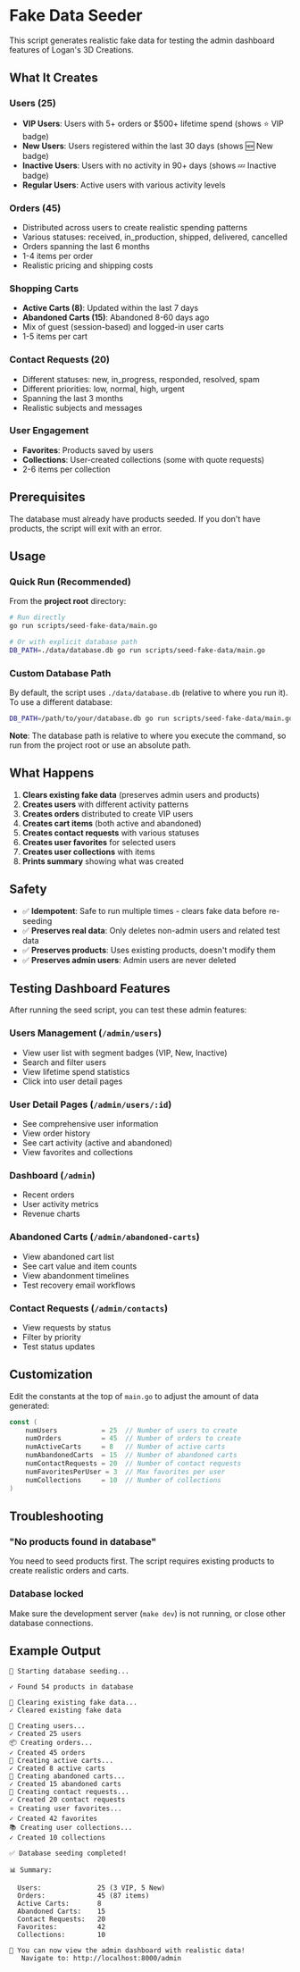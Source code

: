 # Fake Data Seeder

This script generates realistic fake data for testing the admin dashboard features of Logan's 3D Creations.

## What It Creates

### Users (25)
- **VIP Users**: Users with 5+ orders or $500+ lifetime spend (shows ⭐ VIP badge)
- **New Users**: Users registered within the last 30 days (shows 🆕 New badge)
- **Inactive Users**: Users with no activity in 90+ days (shows 💤 Inactive badge)
- **Regular Users**: Active users with various activity levels

### Orders (45)
- Distributed across users to create realistic spending patterns
- Various statuses: received, in_production, shipped, delivered, cancelled
- Orders spanning the last 6 months
- 1-4 items per order
- Realistic pricing and shipping costs

### Shopping Carts
- **Active Carts (8)**: Updated within the last 7 days
- **Abandoned Carts (15)**: Abandoned 8-60 days ago
- Mix of guest (session-based) and logged-in user carts
- 1-5 items per cart

### Contact Requests (20)
- Different statuses: new, in_progress, responded, resolved, spam
- Different priorities: low, normal, high, urgent
- Spanning the last 3 months
- Realistic subjects and messages

### User Engagement
- **Favorites**: Products saved by users
- **Collections**: User-created collections (some with quote requests)
- 2-6 items per collection

## Prerequisites

The database must already have products seeded. If you don't have products, the script will exit with an error.

## Usage

### Quick Run (Recommended)

From the **project root** directory:

```bash
# Run directly
go run scripts/seed-fake-data/main.go

# Or with explicit database path
DB_PATH=./data/database.db go run scripts/seed-fake-data/main.go
```

### Custom Database Path

By default, the script uses `./data/database.db` (relative to where you run it). To use a different database:

```bash
DB_PATH=/path/to/your/database.db go run scripts/seed-fake-data/main.go
```

**Note**: The database path is relative to where you execute the command, so run from the project root or use an absolute path.

## What Happens

1. **Clears existing fake data** (preserves admin users and products)
2. **Creates users** with different activity patterns
3. **Creates orders** distributed to create VIP users
4. **Creates cart items** (both active and abandoned)
5. **Creates contact requests** with various statuses
6. **Creates user favorites** for selected users
7. **Creates user collections** with items
8. **Prints summary** showing what was created

## Safety

- ✅ **Idempotent**: Safe to run multiple times - clears fake data before re-seeding
- ✅ **Preserves real data**: Only deletes non-admin users and related test data
- ✅ **Preserves products**: Uses existing products, doesn't modify them
- ✅ **Preserves admin users**: Admin users are never deleted

## Testing Dashboard Features

After running the seed script, you can test these admin features:

### Users Management (`/admin/users`)
- View user list with segment badges (VIP, New, Inactive)
- Search and filter users
- View lifetime spend statistics
- Click into user detail pages

### User Detail Pages (`/admin/users/:id`)
- See comprehensive user information
- View order history
- See cart activity (active and abandoned)
- View favorites and collections

### Dashboard (`/admin`)
- Recent orders
- User activity metrics
- Revenue charts

### Abandoned Carts (`/admin/abandoned-carts`)
- View abandoned cart list
- See cart value and item counts
- View abandonment timelines
- Test recovery email workflows

### Contact Requests (`/admin/contacts`)
- View requests by status
- Filter by priority
- Test status updates

## Customization

Edit the constants at the top of `main.go` to adjust the amount of data generated:

```go
const (
    numUsers           = 25  // Number of users to create
    numOrders          = 45  // Number of orders to create
    numActiveCarts     = 8   // Number of active carts
    numAbandonedCarts  = 15  // Number of abandoned carts
    numContactRequests = 20  // Number of contact requests
    numFavoritesPerUser = 3  // Max favorites per user
    numCollections     = 10  // Number of collections
)
```

## Troubleshooting

### "No products found in database"

You need to seed products first. The script requires existing products to create realistic orders and carts.

### Database locked

Make sure the development server (`make dev`) is not running, or close other database connections.

## Example Output

```
🌱 Starting database seeding...

✓ Found 54 products in database

🧹 Clearing existing fake data...
✓ Cleared existing fake data

👥 Creating users...
✓ Created 25 users
📦 Creating orders...
✓ Created 45 orders
🛒 Creating active carts...
✓ Created 8 active carts
🛒 Creating abandoned carts...
✓ Created 15 abandoned carts
📧 Creating contact requests...
✓ Created 20 contact requests
⭐ Creating user favorites...
✓ Created 42 favorites
📚 Creating user collections...
✓ Created 10 collections

✅ Database seeding completed!

📊 Summary:

  Users:              25 (3 VIP, 5 New)
  Orders:             45 (87 items)
  Active Carts:       8
  Abandoned Carts:    15
  Contact Requests:   20
  Favorites:          42
  Collections:        10

🎉 You can now view the admin dashboard with realistic data!
   Navigate to: http://localhost:8000/admin
```
